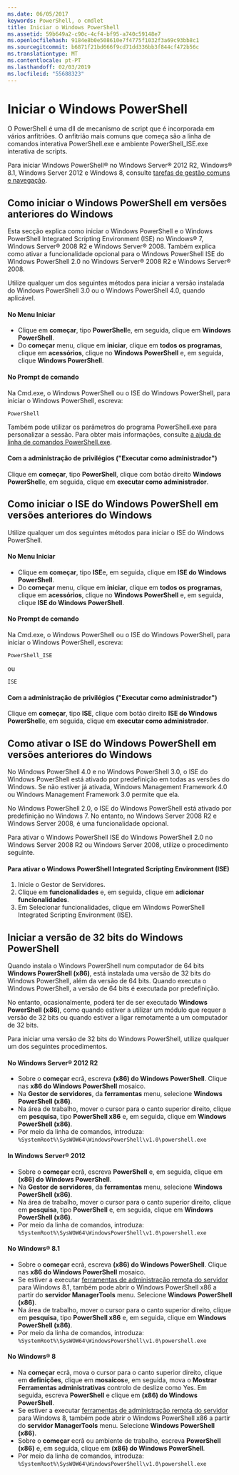 ```yaml
---
ms.date: 06/05/2017
keywords: PowerShell, o cmdlet
title: Iniciar o Windows PowerShell
ms.assetid: 59b649a2-c90c-4cf4-bf95-a740c59148e7
ms.openlocfilehash: 9184e8b0e508610e7f4775f1032f3a69c93bb8c1
ms.sourcegitcommit: b6871f21bd666f9cd71dd336bb3f844cf472b56c
ms.translationtype: MT
ms.contentlocale: pt-PT
ms.lasthandoff: 02/03/2019
ms.locfileid: "55688323"
---
```

# <a name="starting-windows-powershell"></a>Iniciar o Windows PowerShell
O PowerShell é uma dll de mecanismo de script que é incorporada em vários anfitriões.  O anfitrião mais comuns que começa são a linha de comandos interativa PowerShell.exe e ambiente PowerShell_ISE.exe interativa de scripts.

Para iniciar Windows PowerShell® no Windows Server® 2012 R2, Windows® 8.1, Windows Server 2012 e Windows 8, consulte [tarefas de gestão comuns e navegação](https://technet.microsoft.com/library/hh831491.aspx).

## <a name="how-to-start-windows-powershell-on-earlier-versions-of-windows"></a>Como iniciar o Windows PowerShell em versões anteriores do Windows

Esta secção explica como iniciar o Windows PowerShell e o Windows PowerShell Integrated Scripting Environment (ISE) no Windows® 7, Windows Server® 2008 R2 e Windows Server® 2008. Também explica como ativar a funcionalidade opcional para o Windows PowerShell ISE do Windows PowerShell 2.0 no Windows Server® 2008 R2 e Windows Server® 2008.

Utilize qualquer um dos seguintes métodos para iniciar a versão instalada do Windows PowerShell 3.0 ou o Windows PowerShell 4.0, quando aplicável.

#### <a name="from-the-start-menu"></a>No Menu Iniciar

- Clique em **começar**, tipo **PowerShell**e, em seguida, clique em **Windows PowerShell**.
- Do **começar** menu, clique em **iniciar**, clique em **todos os programas**, clique em **acessórios**, clique no **Windows PowerShell**  e, em seguida, clique **Windows PowerShell**.

#### <a name="at-the-command-prompt"></a>No Prompt de comando

Na Cmd.exe, o Windows PowerShell ou o ISE do Windows PowerShell, para iniciar o Windows PowerShell, escreva:

```
PowerShell
```

Também pode utilizar os parâmetros do programa PowerShell.exe para personalizar a sessão. Para obter mais informações, consulte [a ajuda de linha de comandos PowerShell.exe](../core-powershell/console/PowerShell.exe-Command-Line-Help.md).

#### <a name="with-administrative-privileges-run-as-administrator"></a>Com a administração de privilégios ("Executar como administrador")

Clique em **começar**, tipo **PowerShell**, clique com botão direito **Windows PowerShell**e, em seguida, clique em **executar como administrador**.

## <a name="how-to-start-windows-powershell-ise-on-earlier-releases-of-windows"></a>Como iniciar o ISE do Windows PowerShell em versões anteriores do Windows

Utilize qualquer um dos seguintes métodos para iniciar o ISE do Windows PowerShell.

#### <a name="from-the-start-menu"></a>No Menu Iniciar

- Clique em **começar**, tipo **ISE**e, em seguida, clique em **ISE do Windows PowerShell**.
- Do **começar** menu, clique em **iniciar**, clique em **todos os programas**, clique em **acessórios**, clique no **Windows PowerShell**  e, em seguida, clique **ISE do Windows PowerShell**.

#### <a name="at-the-command-prompt"></a>No Prompt de comando

Na Cmd.exe, o Windows PowerShell ou o ISE do Windows PowerShell, para iniciar o Windows PowerShell, escreva:

```
PowerShell_ISE
```

ou

```
ISE
```

#### <a name="with-administrative-privileges-run-as-administrator"></a>Com a administração de privilégios ("Executar como administrador")

Clique em **começar**, tipo **ISE**, clique com botão direito **ISE do Windows PowerShell**e, em seguida, clique em **executar como administrador**.

## <a name="how-to-enable-windows-powershell-ise-on-earlier-releases-of-windows"></a>Como ativar o ISE do Windows PowerShell em versões anteriores do Windows

No Windows PowerShell 4.0 e no Windows PowerShell 3.0, o ISE do Windows PowerShell está ativado por predefinição em todas as versões do Windows. Se não estiver já ativada, Windows Management Framework 4.0 ou Windows Management Framework 3.0 permite que ela.

No Windows PowerShell 2.0, o ISE do Windows PowerShell está ativado por predefinição no Windows 7. No entanto, no Windows Server 2008 R2 e Windows Server 2008, é uma funcionalidade opcional.

Para ativar o Windows PowerShell ISE do Windows PowerShell 2.0 no Windows Server 2008 R2 ou Windows Server 2008, utilize o procedimento seguinte.

#### <a name="to-enable-windows-powershell-integrated-scripting-environment-ise"></a>Para ativar o Windows PowerShell Integrated Scripting Environment (ISE)

1. Inicie o Gestor de Servidores.
2. Clique em **funcionalidades** e, em seguida, clique em **adicionar funcionalidades**.
3. Em Selecionar funcionalidades, clique em Windows PowerShell Integrated Scripting Environment (ISE).

## <a name="starting-the-32-bit-version-of-windows-powershell"></a>Iniciar a versão de 32 bits do Windows PowerShell

Quando instala o Windows PowerShell num computador de 64 bits **Windows PowerShell (x86)**, está instalada uma versão de 32 bits do Windows PowerShell, além da versão de 64 bits. Quando executa o Windows PowerShell, a versão de 64 bits é executada por predefinição.

No entanto, ocasionalmente, poderá ter de ser executado **Windows PowerShell (x86)**, como quando estiver a utilizar um módulo que requer a versão de 32 bits ou quando estiver a ligar remotamente a um computador de 32 bits.

Para iniciar uma versão de 32 bits do Windows PowerShell, utilize qualquer um dos seguintes procedimentos.

#### <a name="in-windows-server-2012-r2"></a>No Windows Server® 2012 R2

- Sobre o **começar** ecrã, escreva **(x86) do Windows PowerShell**. Clique nas **x86 do Windows PowerShell** mosaico.
- Na **Gestor de servidores**, da **ferramentas** menu, selecione **Windows PowerShell (x86)**.
- Na área de trabalho, mover o cursor para o canto superior direito, clique em **pesquisa**, tipo **PowerShell x86** e, em seguida, clique em **Windows PowerShell (x86)**.
- Por meio da linha de comandos, introduza: `%SystemRoot%\SysWOW64\WindowsPowerShell\v1.0\powershell.exe`

#### <a name="in-windows-server-2012"></a>In Windows Server® 2012

- Sobre o **começar** ecrã, escreva **PowerShell** e, em seguida, clique em **(x86) do Windows PowerShell**.
- Na **Gestor de servidores**, da **ferramentas** menu, selecione **Windows PowerShell (x86)**.
- Na área de trabalho, mover o cursor para o canto superior direito, clique em **pesquisa**, tipo **PowerShell** e, em seguida, clique em **Windows PowerShell (x86)**.
- Por meio da linha de comandos, introduza: `%SystemRoot%\SysWOW64\WindowsPowerShell\v1.0\powershell.exe`

#### <a name="in-windows-81"></a>No Windows® 8.1

- Sobre o **começar** ecrã, escreva **(x86) do Windows PowerShell**. Clique nas **x86 do Windows PowerShell** mosaico.
- Se estiver a executar [ferramentas de administração remota do servidor](https://go.microsoft.com/fwlink/?LinkID=304145) para Windows 8.1, também pode abrir o Windows PowerShell x86 a partir do **servidor ManagerTools** menu.
  Selecione **Windows PowerShell (x86)**.
- Na área de trabalho, mover o cursor para o canto superior direito, clique em **pesquisa**, tipo **PowerShell x86** e, em seguida, clique em **Windows PowerShell (x86)**.
- Por meio da linha de comandos, introduza: `%SystemRoot%\SysWOW64\WindowsPowerShell\v1.0\powershell.exe`

#### <a name="in-windows-8"></a>No Windows® 8

- Na **começar** ecrã, mova o cursor para o canto superior direito, clique em **definições**, clique em **mosaicos**e, em seguida, mova o **Mostrar Ferramentas administrativas** controlo de deslize como Yes. Em seguida, escreva **PowerShell** e clique em **(x86) do Windows PowerShell**.
- Se estiver a executar [ferramentas de administração remota do servidor](https://www.microsoft.com/download/details.aspx?id=28972) para Windows 8, também pode abrir o Windows PowerShell x86 a partir do **servidor ManagerTools** menu. Selecione **Windows PowerShell (x86)**.
- Sobre o **começar** ecrã ou ambiente de trabalho, escreva **PowerShell (x86)** e, em seguida, clique em **(x86) do Windows PowerShell**.
- Por meio da linha de comandos, introduza: `%SystemRoot%\SysWOW64\WindowsPowerShell\v1.0\powershell.exe`
